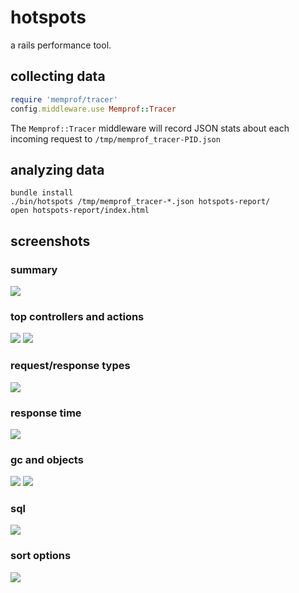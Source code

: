 # hotspots

a rails performance tool.

## collecting data

``` ruby
require 'memprof/tracer'
config.middleware.use Memprof::Tracer
```

The `Memprof::Tracer` middleware will record JSON stats about each
incoming request to `/tmp/memprof_tracer-PID.json`

## analyzing data

```
bundle install
./bin/hotspots /tmp/memprof_tracer-*.json hotspots-report/
open hotspots-report/index.html
```

## screenshots

### summary

![](screenshots/summary.png)

### top controllers and actions

![](screenshots/top_controllers.png)
![](screenshots/top_actions.png)

### request/response types

![](screenshots/request_response.png)

### response time

![](screenshots/response_time.png)

### gc and objects

![](screenshots/gc.png)
![](screenshots/objects.png)

### sql

![](screenshots/sql.png)

### sort options

![](screenshots/sort_options.png)
